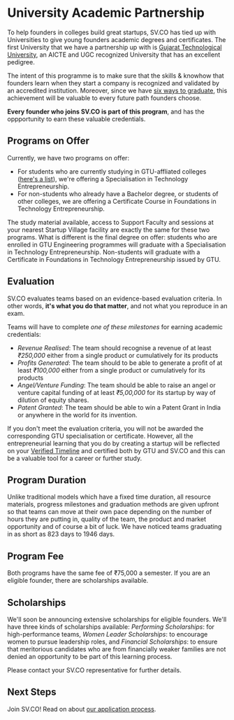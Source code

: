 # University Academic Partnership
To help founders in colleges build great startups, SV.CO has tied up with Universities to give young founders academic degrees and certificates. The first University that we have a partnership up with is [Gujarat Technological University](http://www.gtu.ac.in), an AICTE and UGC recognized University that has an excellent pedigree.

The intent of this programme is to make sure that the skills & knowhow that founders learn when they start a company is recognized and validated by an accredited institution. Moreover, since we have [six ways to graduate](0-introduction.md), this achievement will be valuable to every future path founders choose.

**Every founder who joins SV.CO is part of this program**, and has the oppportunity to earn these valuable credentials.

## Programs on Offer
Currently, we have two programs on offer:

* For students who are currently studying in GTU-affliated colleges ([here's a list](http://www.gtu.ac.in/affiliatedInstitute.asp)), we're offering a Specialisation in Technology Entrepreneurship. 
* For non-students who already have a Bachelor degree, or students of other colleges, we are offering a Certificate Course in Foundations in Technology Entrepreneurship.

The study material available, access to Support Faculty and sessions at your nearest Startup Village facility are exactly the same for these two programs. What is different is the final degree on offer: students who are enrolled in GTU Engineering programmes will graduate with a Specialisation in Technology Entrepreneurship. Non-students will graduate with a Certificate in Foundations in Technology Entrepreneurship issued by GTU.

## Evaluation
SV.CO evaluates teams based on an evidence-based evaluation criteria. In other words, **it's what you do that matter**, and not what you reproduce in an exam.

Teams will have to complete *one of these milestones* for earning academic credentials:
 
* *Revenue Realised*: The team should recognise a revenue of at least *₹250,000* either from a single product or cumulatively for its products
* *Profits Generated*: The team should to be able to generate a profit of at least *₹100,000* either from a single product or cumulatively for its products
* *Angel/Venture Funding*: The team should be able to raise an angel or venture capital funding of at least *₹5,00,000* for its startup by way of dilution of equity shares.
* *Patent Granted*: The team should be able to win a Patent Grant in India or anywhere in the world for its invention.

If you don't meet the evaluation criteria, you will not be awarded the corresponding GTU specialisation or certificate. However, all the entrepreneurial learning that you do by creating a startup will be reflected on your [Verified Timeline](3-verified-timelines.md) and certified both by GTU and SV.CO and this can be a valuable tool for a career or further study.

## Program Duration
Unlike traditional models which have a fixed time duration, all resource materials, progress milestones and graduation methods are given upfront so that teams can move at their own pace depending on the number of hours they are putting in, quality of the team, the product and market opportunity and of course a bit of luck. We have noticed teams graduating in as short as 823 days to 1946 days.

## Program Fee
Both programs have the same fee of ₹75,000 a semester. If you are an eligible founder, there are scholarships available.

## Scholarships

We'll soon be announcing extensive scholarships for eligible founders. We'll have three kinds of scholarships available: *Performing Scholarships*: for high-performance teams, *Women Leader Scholarships*: to encourage women to pursue leadership roles, and *Financial Scholarships*: to ensure that meritorious candidates who are from financially weaker families are not denied an opportunity to be part of this learning process.

Please contact your SV.CO representative for further details.

## Next Steps

Join SV.CO! Read on about [our application process](1.1-application.md).

